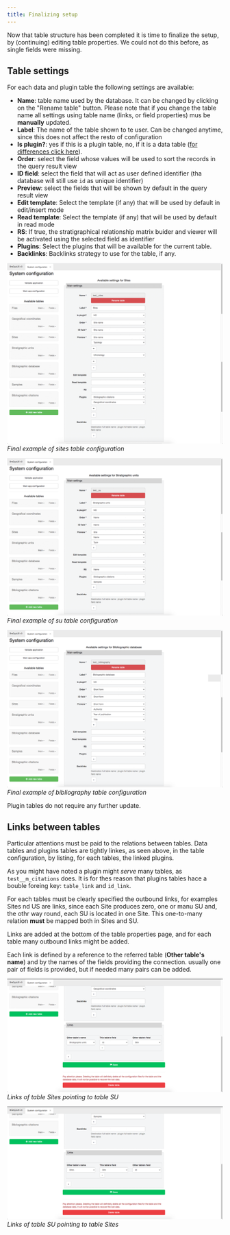 ```yaml
---
title: Finalizing setup
---
```


Now that table structure has been completed it is time to finalize the setup, 
by (continuing) editing table properties. We could not do this before, as single fields were missing.

## Table settings

For each data and plugin table the following settings are available:

- **Name**: table name used by the database. It can be changed by clicking on 
the "Rename table" button. Please note that if you change the table name all
settings using table name (links, or field properties) mus be **manually** updated.
- **Label**: The name of the table shown to te user. Can be changed anytime, since this
does not affect the resto of configuration
- **Is plugin?**: yes if this is a plugin table, no, if it is a data table ([for differences click here](../conventions#data-tables)).
- **Order**: select the field whose values will be used to sort the records in the query result view
- **ID field**: select the field that will act as user defined identifier (tha database will still use `id` as unique identifier)
- **Preview**: select the fields that will be shown by default in the query result view
- **Edit template**: Select the template (if any) that will be used by default in edit/insert mode
- **Read template**: Select the template (if any) that will be used by default in read mode
- **RS**: If true, the stratigraphical relationship matrix buider and viewer will be activated using the selected field as identifier
- **Plugins**: Select the plugins that will be available for the current table.
- **Backlinks**: Backlinks strategy to use for the table, if any.


![screenshot](./../images/setup/sites_tb_cfg.png "Final example of sites table configuration") 
*Final example of sites table configuration*

![screenshot](./../images/setup/su_tb_cfg.png "Final example of su table configuration") 
*Final example of su table configuration*

![screenshot](./../images/setup/bibliography_tb_cfg.png "Final example of bibliography table configuration") 
*Final example of bibliography table configuration*

Plugin tables do not require any further update.

## Links between tables

Particular attentions must be paid to the relations between tables.
Data tables and plugins tables are tightly linkes, as seen above, in the table configuration,
by listing, for each tables, the linked plugins.

As you might have noted a plugin might *serve* many tables, as `test__m_citations` does.
It is for thes reason that plugins tables hace a bouble foreing key: `table_link` and `id_link`.

For each tables must be clearly specified the outbound links, for examples Sites nd US are links,
since each Site produces zero, one or manu SU and, the othr way round, each SU is located in one Site.
This one-to-many relation **must** be mapped both in Sites and SU.

Links are added at the bottom of the table properties page, and for each table many 
outbound links might be added.

Each link is defined by a reference to the referred table (**Other table's name**) and by
the names of the fields providing the connection. usually one pair of fields is provided,
but if needed many pairs can be added.

![screenshot](./../images/setup/link_sites_to_su.png "Links of table Sites pointing to table SU") 
*Links of table Sites pointing to table SU*

![screenshot](./../images/setup/link_su_to_sites.png "Links of table SU pointing to table Sites") 
*Links of table SU pointing to table Sites*

